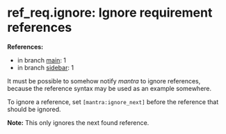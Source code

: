 # ref_req.ignore: Ignore requirement references

**References:**

- in branch [main](https://github.com/mhatzl/mantra/tree/main): 1
- in branch [sidebar](https://github.com/mhatzl/mantra/tree/sidebar): 1

It must be possible to somehow notify *mantra* to ignore references,
because the reference syntax may be used as an example somewhere.

To ignore a reference, set `[mantra:ignore_next]` before the reference that should be ignored.

**Note:** This only ignores the next found reference.
